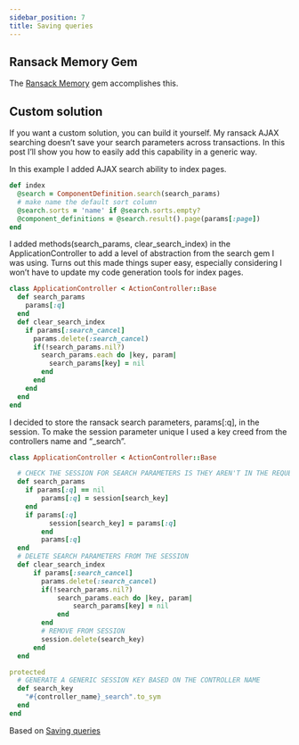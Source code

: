 ```yaml
---
sidebar_position: 7
title: Saving queries
---
```


## Ransack Memory Gem

The [Ransack Memory](https://github.com/richardrails/ransack_memory) gem accomplishes this.

## Custom solution

If you want a custom solution, you can build it yourself. My ransack AJAX searching doesn’t save your search parameters across transactions. In this post I’ll show you how to easily add this capability in a generic way.

In this example I added AJAX search ability to index pages.

```ruby
def index
  @search = ComponentDefinition.search(search_params)
  # make name the default sort column
  @search.sorts = 'name' if @search.sorts.empty?
  @component_definitions = @search.result().page(params[:page])
end
```

I added methods(search_params, clear_search_index) in the ApplicationController to add a level of abstraction from the search gem I was using. Turns out this made things super easy, especially considering I won’t have to update my code generation tools for index pages.

```ruby
class ApplicationController < ActionController::Base
  def search_params
    params[:q]
  end
  def clear_search_index
    if params[:search_cancel]
      params.delete(:search_cancel)
      if(!search_params.nil?)
        search_params.each do |key, param|
          search_params[key] = nil
        end
      end
    end
  end
end
```

I decided to store the ransack search parameters, params[:q], in the session. To make the session parameter unique I used a key creed from the controllers name and “\_search”.

```ruby
class ApplicationController < ActionController::Base

  # CHECK THE SESSION FOR SEARCH PARAMETERS IS THEY AREN'T IN THE REQUEST
  def search_params
    if params[:q] == nil
        params[:q] = session[search_key]
    end
    if params[:q]
          session[search_key] = params[:q]
        end
        params[:q]
  end
  # DELETE SEARCH PARAMETERS FROM THE SESSION
  def clear_search_index
      if params[:search_cancel]
        params.delete(:search_cancel)
        if(!search_params.nil?)
            search_params.each do |key, param|
                search_params[key] = nil
            end
        end
        # REMOVE FROM SESSION
        session.delete(search_key)
      end
  end

protected
  # GENERATE A GENERIC SESSION KEY BASED ON THE CONTROLLER NAME
  def search_key
    "#{controller_name}_search".to_sym
  end
end
```

Based on [Saving queries](https://techbrownbags.wordpress.com/2015/02/18/rails-save-ransack-search-queries/)
